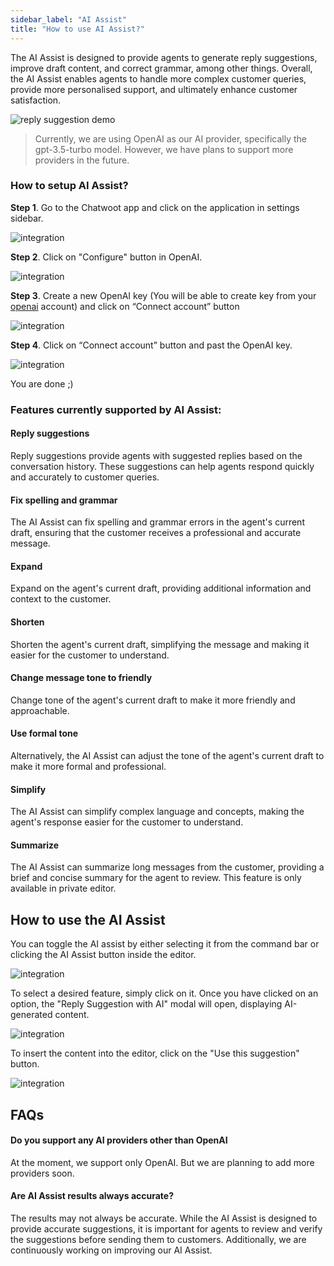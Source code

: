 ```yaml
---
sidebar_label: "AI Assist"
title: "How to use AI Assist?"
---
```


The AI Assist is designed to provide agents to generate reply suggestions, improve draft content, and correct grammar, among other things. Overall, the AI Assist enables agents to handle more complex customer queries, provide more personalised support, and ultimately enhance customer satisfaction.

![reply suggestion demo](./images/ai-assist/demo.gif)

> Currently, we are using OpenAI as our AI provider, specifically the gpt-3.5-turbo model. However, we have plans to support more providers in the future.

### How to setup AI Assist?

**Step 1**. Go to the Chatwoot app and click on the application in settings sidebar.


![integration](./images/ai-assist/integration.png)


**Step 2**. Click on "Configure" button in OpenAI.


![integration](./images/ai-assist/openai.png)



**Step 3**. Create a new OpenAI key (You will be able to create key from your [openai](https://platform.openai.com/account/api-keys) account) and click on “Connect account” button


![integration](./images/ai-assist/open-ai-connect.png)


**Step 4**.  Click on “Connect account” button and past the OpenAI key.


![integration](./images/ai-assist/open-ai-api.png)



You are done ;)



### Features currently supported by AI Assist:


#### Reply suggestions

Reply suggestions provide agents with suggested replies based on the conversation history. These suggestions can help agents respond quickly and accurately to customer queries.

####  Fix spelling and grammar

The AI Assist can fix spelling and grammar errors in the agent's current draft, ensuring that the customer receives a professional and accurate message.

####  Expand

Expand on the agent's  current draft, providing additional information and context to the customer.

####  Shorten

Shorten the agent's  current draft, simplifying the message and making it easier for the customer to understand.

####  Change message tone to friendly

Change tone of the agent's  current draft to make it more friendly and approachable.

####  Use formal tone

Alternatively, the AI Assist can adjust the tone of the agent's  current draft to make it more formal and professional.

####  Simplify

The AI Assist can simplify complex language and concepts, making the agent's response easier for the customer to understand.

####  Summarize

The AI Assist can summarize long messages from the customer, providing a brief and concise summary for the agent to review. This feature is only available in private editor.



## How to use the AI Assist

You can toggle the AI assist by either selecting it from the command bar or clicking the AI Assist button inside the editor.

![integration](./images/ai-assist/connect.png)



To select a desired feature, simply click on it. Once you have clicked on an option, the "Reply Suggestion with AI" modal will open, displaying AI-generated content. 

![integration](./images/ai-assist/features.png)


To insert the content into the editor, click on the "Use this suggestion" button.

![integration](./images/ai-assist/apply.png)


## **FAQs[](https://www.chatwoot.com/docs/user-guide/features/ai-assist#faqs)**

#### **Do you support any AI providers other than OpenAI**

At the moment, we support only OpenAI. But we are planning to add more providers soon.

#### Are AI Assist results always accurate?

The results may not always be accurate. While the AI Assist is designed to provide accurate suggestions, it is important for agents to review and verify the suggestions before sending them to customers. Additionally, we are continuously working on improving our AI Assist.